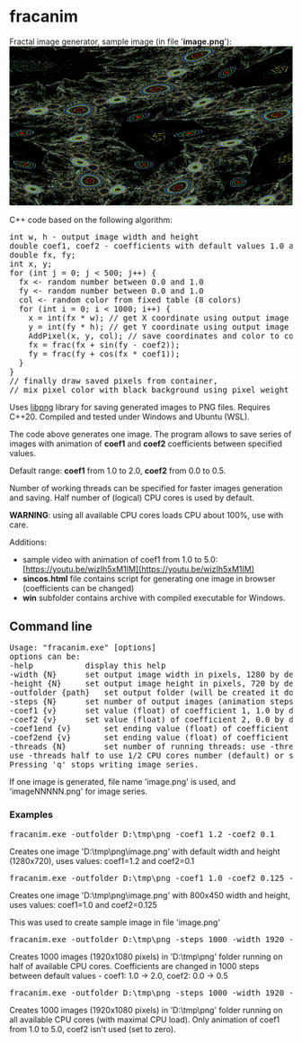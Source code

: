 # fracanim
Fractal image generator, sample image (in file '**image.png**'):
![image](image.png)

C++ code based on the following algorithm:
<pre>
int w, h - output image width and height 
double coef1, coef2 - coefficients with default values 1.0 and 0.0
double fx, fy;
int x, y;
for (int j = 0; j < 500; j++) {
  fx <- random number between 0.0 and 1.0
  fy <- random number between 0.0 and 1.0
  col <- random color from fixed table (8 colors)
  for (int i = 0; i < 1000; i++) {
    x = int(fx * w); // get X coordinate using output image width
    y = int(fy * h); // get Y coordinate using output image height
    AddPixel(x, y, col); // save coordinates and color to container, increase color weight  
    fx = frac(fx + sin(fy - coef2));
    fy = frac(fy + cos(fx * coef1));
  }
}
// finally draw saved pixels from container,
// mix pixel color with black background using pixel weight
</pre>
Uses [libpng](https://github.com/libpng/libpng/tree/main "libpng") library for saving generated images to PNG files. Requires C++20. Compiled and tested under Windows and Ubuntu (WSL).

The code above generates one image. The program allows to save series of images with animation of **coef1** and **coef2** coefficients between specified values.

Default range: **coef1** from 1.0 to 2.0, **coef2** from 0.0 to 0.5.

Number of working threads can be specified for faster images generation and saving. Half number of (logical) CPU cores is used by default.

**WARNING**: using all available CPU cores loads CPU about 100%, use with care.

Additions:

- sample video with animation of coef1 from 1.0 to 5.0: [https://youtu.be/wizIh5xM1IM](https://youtu.be/wizIh5xM1IM)
- **sincos.html** file contains script for generating one image in browser (coefficients can be changed)
- **win** subfolder contains archive with compiled executable for Windows. 

## Command line
<pre>
Usage: "fracanim.exe" [options]
options can be:
-help			display this help
-width {N}		set output image width in pixels, 1280 by default
-height {N}		set output image height in pixels, 720 by default
-outfolder {path}	set output folder (will be created it doesn't exist) for saving image files
-steps {N}		set number of output images (animation steps), 1 by default
-coef1 {v}		set value (float) of coefficient 1, 1.0 by default
-coef2 {v}		set value (float) of coefficient 2, 0.0 by default
-coef1end {v}		set ending value (float) of coefficient 1, 2.0 by default
-coef2end {v}		set ending value (float) of coefficient 2, 0.5 by default
-threads {N}		set number of running threads: use -threads max to use CPU cores number,
use -threads half to use 1/2 CPU cores number (default) or specify a number, e.g. -threads 4
Pressing 'q' stops writing image series.
</pre>
If one image is generated, file name 'image.png' is used, and 'imageNNNNN.png' for image series.
### Examples
<pre>
fracanim.exe -outfolder D:\tmp\png -coef1 1.2 -coef2 0.1
</pre>
Creates one image 'D:\tmp\png\image.png' with default width and height (1280x720), uses values: coef1=1.2 and coef2=0.1
<pre>
fracanim.exe -outfolder D:\tmp\png -coef1 1.0 -coef2 0.125 -width 800 -height 450
</pre>
Creates one image 'D:\tmp\png\image.png' with 800x450 width and height, uses values: coef1=1.0 and coef2=0.125

This was used to create sample image in file 'image.png' 
<pre>
fracanim.exe -outfolder D:\tmp\png -steps 1000 -width 1920 -height 1080
</pre>
Creates 1000 images (1920x1080 pixels) in 'D:\tmp\png' folder running on half of available CPU cores. Coefficients are changed in 1000 steps between default values - coef1: 1.0 -> 2.0, coef2: 0.0 -> 0.5
<pre>
fracanim.exe -outfolder D:\tmp\png -steps 1000 -width 1920 -height 1080 -coef1 1.0 -coef1end 5.0 -coef2 0 -coef2end 0 -threads max
</pre>
Creates 1000 images (1920x1080 pixels) in 'D:\tmp\png' folder running on all available CPU cores (with maximal CPU load). Only animation of coef1 from 1.0 to 5.0, coef2 isn't used (set to zero).
